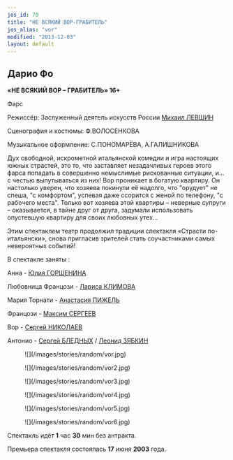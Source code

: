 ```yaml
---
jos_id: 70
title: "НЕ ВСЯКИЙ ВОР-ГРАБИТЕЛЬ"
jos_alias: "vor"
modified: "2013-12-03"
layout: default
---
```


## Дарио Фо

**«НЕ ВСЯКИЙ ВОР – ГРАБИТЕЛЬ» 16+**

Фарс

Режиссёр: Заслуженный деятель искусств России [Михаил ЛЕВШИН](153-mihail-levshin.html)

Сценография и костюмы: Ф.ВОЛОСЕНКОВА

Музыкальное оформление: С.ПОНОМАРЁВА, А.ГАЛИШНИКОВА

Дух свободной, искрометной итальянской комедии и игра настоящих южных страстей, это то, что заставляет незадачливых героев этого фарса попадать в совершенно немыслимые рискованные ситуации, и… с честью выпутываться из них! Вор проникает в богатую квартиру. Он настолько уверен, что хозяева покинули её надолго, что "орудует" не спеша, "с комфортом", успевая даже ссорится с женой по телефону, "с рабочего места". Только вот хозяева этой квартиры – неверные супруги – оказывается, в тайне друг от друга, задумали использовать опустевшую квартиру для своих любовных утех…

Этим спектаклем театр продолжил традиции спектакля «Страсти по-итальянски», снова пригласив зрителей стать соучастниками самых невероятных событий!

В спектакле заняты :

Анна - [Юлия ГОРШЕНИНА](49-ylia-gorshenina.html)

Любовница Францози - [Лариса КЛИМОВА](65-larisa-klimova.html)

Мария Торнати - [Анастасия ПИЖЕЛЬ](64-asia-pigel-sergeevna.html)

Францози - [Максим СЕРГЕЕВ](57-maxsim-sergeev.html)

Вор - [Сергей НИКОЛАЕВ](52-sergei-nikolaev.html)

Антонио - [Сергей БЛЕДНЫХ](24-blednyh-sergej.html) / [Леонид ЗЯБКИН](67-leonid-zabkin.html)

<figure>
![](/images/stories/random/vor.jpg)
</figure>

<figure>
![](/images/stories/random/vor2.jpg)
</figure>

<figure>
![](/images/stories/random/vor3.jpg)
</figure>

<figure>
![](/images/stories/random/vor4.jpg)
</figure>

<figure>
![](/images/stories/random/vor5.jpg)
</figure>

<figure>
![](/images/stories/random/vor6.jpg)
</figure>

Спектакль идёт **1** час **30** мин без антракта.

Премьера спектакля состоялась **17** июня **2003** года.

